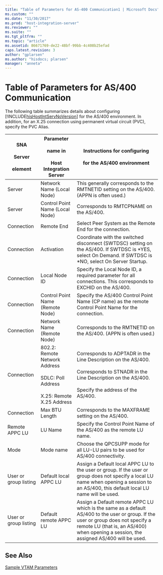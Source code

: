 ```yaml
---
title: "Table of Parameters for AS-400 Communication1 | Microsoft Docs"
ms.custom: ""
ms.date: "11/30/2017"
ms.prod: "host-integration-server"
ms.reviewer: ""
ms.suite: ""
ms.tgt_pltfrm: ""
ms.topic: "article"
ms.assetid: 86671769-de22-48bf-99bb-4c408b25efad
caps.latest.revision: 3
author: "gplarsen"
ms.author: "hisdocs; plarsen"
manager: "anneta"
---
```

# Table of Parameters for AS/400 Communication
The following table summarizes details about configuring [!INCLUDE[hisHostIntServNoVersion](../includes/hishostintservnoversion-md.md)] for the AS/400 environment. In addition, for an X.25 connection using permanent virtual circuit (PVC), specify the PVC Alias.  
  
|SNA<br /><br /> Server<br /><br /> element|Parameter<br /><br /> name in<br /><br /> Host Integration Server|Instructions for configuring<br /><br /> for the AS/400 environment|  
|--------------------------------|-------------------------------------------------------|------------------------------------------------------------------|  
|Server|Network Name  (Local Node)|This generally corresponds to the RMTNETID setting on the AS/400. (APPN is often used.)|  
|Server|Control Point Name  (Local Node)|Corresponds to RMTCPNAME on the AS/400.|  
|Connection|Remote End|Select Peer System as the Remote End for the connection.|  
|Connection|Activation|Coordinate with the switched disconnect (SWTDSC) setting on the AS/400. If SWTDSC is *YES, select On Demand. If SWTDSC is \*NO, select On Server Startup.|  
|Connection|Local Node ID|Specify the Local Node ID, a required parameter for all connections. This corresponds to EXCHID on the AS/400.|  
|Connection|Control Point Name (Remote Node)|Specify the AS/400 Control Point Name (CP name) as the remote Control Point Name for the connection.|  
|Connection|Network Name (Remote Node)|Corresponds to the RMTNETID on the AS/400. (APPN is often used.)|  
|Connection|802.2: Remote Network Address<br /><br /> SDLC: Poll Address<br /><br /> X.25: Remote X.25 Address|Corresponds to ADPTADR in the Line Description on the AS/400.<br /><br /> Corresponds to STNADR in the Line Description on the AS/400.<br /><br /> Specify the address of the AS/400.|  
|Connection|Max BTU Length|Corresponds to the MAXFRAME setting on the AS/400.|  
|Remote APPC LU|LU Name|Specify the Control Point Name of the AS/400 as the remote LU name.|  
|Mode|Mode name|Choose the QPCSUPP mode for all LU-LU pairs to be used for AS/400 connectivity.|  
|User or group listing|Default local  APPC LU|Assign a Default local APPC LU to the user or group. If the user or group does not specify a local LU name when opening a session to an AS/400, this default local LU name will be used.|  
|User or group listing|Default remote APPC LU|Assign a Default remote APPC LU  which is the same as a default AS/400  to the user or group. If the user or group does not specify a remote LU (that is, an AS/400) when opening a session, the assigned AS/400 will be used.|  
  
## See Also  
 [Sample VTAM Parameters](../core/sample-vtam-parameters1.md)